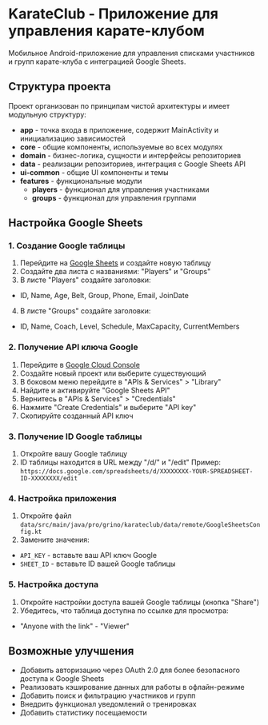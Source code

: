 # KarateClub - Приложение для управления карате-клубом

Мобильное Android-приложение для управления списками участников и групп карате-клуба с интеграцией Google Sheets.

## Структура проекта

Проект организован по принципам чистой архитектуры и имеет модульную структуру:

- **app** - точка входа в приложение, содержит MainActivity и инициализацию зависимостей
- **core** - общие компоненты, используемые во всех модулях
- **domain** - бизнес-логика, сущности и интерфейсы репозиториев
- **data** - реализации репозиториев, интеграция с Google Sheets API
- **ui-common** - общие UI компоненты и темы
- **features** - функциональные модули
  - **players** - функционал для управления участниками
  - **groups** - функционал для управления группами

## Настройка Google Sheets

### 1. Создание Google таблицы

1. Перейдите на [Google Sheets](https://sheets.google.com) и создайте новую таблицу
2. Создайте два листа с названиями: "Players" и "Groups"
3. В листе "Players" создайте заголовки:
  - ID, Name, Age, Belt, Group, Phone, Email, JoinDate
4. В листе "Groups" создайте заголовки:
  - ID, Name, Coach, Level, Schedule, MaxCapacity, CurrentMembers

### 2. Получение API ключа Google

1. Перейдите в [Google Cloud Console](https://console.cloud.google.com/)
2. Создайте новый проект или выберите существующий
3. В боковом меню перейдите в "APIs & Services" > "Library"
4. Найдите и активируйте "Google Sheets API"
5. Вернитесь в "APIs & Services" > "Credentials"
6. Нажмите "Create Credentials" и выберите "API key"
7. Скопируйте созданный API ключ

### 3. Получение ID Google таблицы

1. Откройте вашу Google таблицу
2. ID таблицы находится в URL между "/d/" и "/edit"
   Пример: `https://docs.google.com/spreadsheets/d/XXXXXXXX-YOUR-SPREADSHEET-ID-XXXXXXXX/edit`

### 4. Настройка приложения

1. Откройте файл `data/src/main/java/pro/grino/karateclub/data/remote/GoogleSheetsConfig.kt`
2. Замените значения:
  - `API_KEY` - вставьте ваш API ключ Google
  - `SHEET_ID` - вставьте ID вашей Google таблицы

### 5. Настройка доступа

1. Откройте настройки доступа вашей Google таблицы (кнопка "Share")
2. Убедитесь, что таблица доступна по ссылке для просмотра:
  - "Anyone with the link" - "Viewer"

## Возможные улучшения

- Добавить авторизацию через OAuth 2.0 для более безопасного доступа к Google Sheets
- Реализовать кэширование данных для работы в офлайн-режиме
- Добавить поиск и фильтрацию участников и групп
- Внедрить функционал уведомлений о тренировках
- Добавить статистику посещаемости